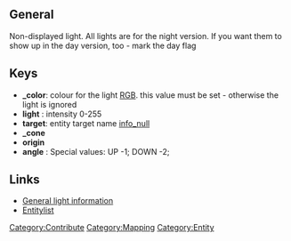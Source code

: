 ## General

Non-displayed light. All lights are for the night version. If you want
them to show up in the day version, too - mark the day flag

## Keys

- **_color**: colour for the light [RGB](RGB "wikilink"). this value
  must be set - otherwise the light is ignored
- **light** : intensity 0-255
- **target**: entity target name
  [info_null](Mapping/Entities/info_null "wikilink")
- **_cone**
- **origin**
- **angle** : Special values: UP -1; DOWN -2;

## Links

- [General light information](Mapping/Lights "wikilink")
- [Entitylist](Mapping/Entities "wikilink")

[Category:Contribute](Category:Contribute "wikilink")
[Category:Mapping](Category:Mapping "wikilink")
[Category:Entity](Category:Entity "wikilink")
